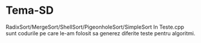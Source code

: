 # Tema-SD
RadixSort/MergeSort/ShellSort/PigeonholeSort/SimpleSort
In Teste.cpp sunt codurile pe care le-am folosit sa generez diferite teste pentru algoritmi.
